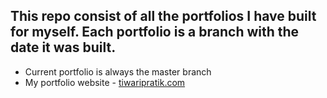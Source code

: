 ## This repo consist of all the portfolios I have built for myself. Each portfolio is a branch with the date it was built. 
- Current portfolio is always the master branch
- My portfolio website - [tiwaripratik.com](tiwaripratik.com)
